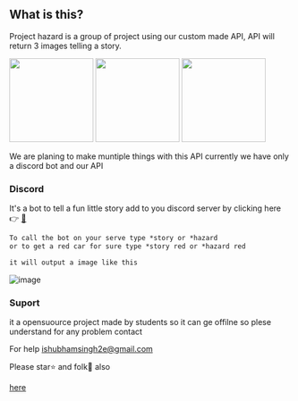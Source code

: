 ## What is this?
Project hazard is a group of project using our custom made API, API will return 3 images telling a story.

<p float="left">
  <img src="https://raw.githubusercontent.com/ishubhamsingh2e/project-hazard/main/data/card/60.jpg" width="150" />
  <img src="https://raw.githubusercontent.com/ishubhamsingh2e/project-hazard/main/data/card/65.jpg" width="150" /> 
  <img src="https://raw.githubusercontent.com/ishubhamsingh2e/project-hazard/main/data/card/225.jpg" width="150" />
</p>

We are planing to make muntiple things with this API currently we have only a discord bot and our API

### Discord

It's a bot to tell a fun little story add to you discord server by clicking here 👉 [🔘](https://discord.com/api/oauth2/authorize?client_id=969899538141835274&permissions=515466718272&scope=bot)

```markdown
To call the bot on your serve type *story or *hazard
or to get a red car for sure type *story red or *hazard red

it will output a image like this
```
![image](https://user-images.githubusercontent.com/43581470/166107060-bc23378a-186f-400a-8109-62b459b343f7.png)

### Suport
it a opensuource project made by students so it can ge offilne  so plese understand for any problem contact

For help [ishubhamsingh2e@gmail.com](ishubhamsingh2e@gmail.com)

Please star⭐ and folk🍴 also

[here](./test.html)